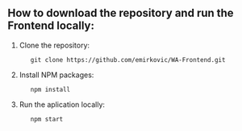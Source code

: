 ## How to download the repository and run the Frontend locally:

1. Clone the repository:

          git clone https://github.com/emirkovic/WA-Frontend.git
          
2. Install NPM packages:

          npm install

3. Run the aplication locally:

          npm start
